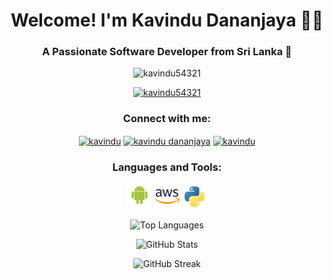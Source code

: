 <h1 align="center">Welcome! I'm Kavindu Dananjaya 👨‍💻</h1>
<h3 align="center">A Passionate Software Developer from Sri Lanka 🚀</h3>

<p align="center">
  <img src="https://komarev.com/ghpvc/?username=kavindu54321&label=Profile%20views&color=0e75b6&style=flat" alt="kavindu54321" />
</p>

<p align="center">
  <a href="https://github.com/ryo-ma/github-profile-trophy"><img src="https://github-profile-trophy.vercel.app/?username=kavindu54321&row=1&column=6" alt="kavindu54321" /></a>
</p>

<h3 align="center">Connect with me:</h3>
<p align="center">
  <a href="https://linkedin.com/in/kavindu" target="blank"><img align="center" src="https://raw.githubusercontent.com/rahuldkjain/github-profile-readme-generator/master/src/images/icons/Social/linked-in-alt.svg" alt="kavindu" height="30" width="40" /></a>
  <a href="https://fb.com/kavindu dananjaya" target="blank"><img align="center" src="https://raw.githubusercontent.com/rahuldkjain/github-profile-readme-generator/master/src/images/icons/Social/facebook.svg" alt="kavindu dananjaya" height="30" width="40" /></a>
  <a href="https://instagram.com/kavindu" target="blank"><img align="center" src="https://raw.githubusercontent.com/rahuldkjain/github-profile-readme-generator/master/src/images/icons/Social/instagram.svg" alt="kavindu" height="30" width="40" /></a>
</p>

<h3 align="center">Languages and Tools:</h3>
<p align="center">
  <a href="https://developer.android.com" target="_blank"><img src="https://raw.githubusercontent.com/devicons/devicon/master/icons/android/android-original-wordmark.svg" alt="android" width="40" height="40"/></a>
  <a href="https://aws.amazon.com" target="_blank"><img src="https://raw.githubusercontent.com/devicons/devicon/master/icons/amazonwebservices/amazonwebservices-original-wordmark.svg" alt="aws" width="40" height="40"/></a>
  <a href="https://www.python.org" target="_blank"><img src="https://raw.githubusercontent.com/devicons/devicon/master/icons/python/python-original.svg" alt="python" width="40" height="40"/></a>
  <!-- Add other icons similarly -->
</p>

<p align="center">
  <img src="https://github-readme-stats.vercel.app/api/top-langs?username=kavindu54321&show_icons=true&locale=en&layout=compact" alt="Top Languages" />
</p>

<p align="center">
  <img src="https://github-readme-stats.vercel.app/api?username=kavindu54321&show_icons=true&locale=en" alt="GitHub Stats" />
</p>

<p align="center">
  <img src="https://github-readme-streak-stats.herokuapp.com/?user=kavindu54321" alt="GitHub Streak" />
</p>
